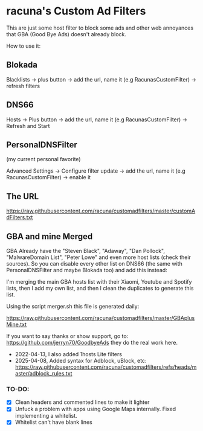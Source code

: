 # racuna's Custom Ad Filters
This are just some host filter to block some ads and other web annoyances that GBA (Good Bye Ads) doesn't already block.

How to use it:

## Blokada

Blacklists -> plus button -> add the url, name it (e.g RacunasCustomFilter) -> refresh filters

## DNS66

Hosts -> Plus button -> add the url, name it (e.g RacunasCustomFilter) -> Refresh and Start

## PersonalDNSFilter

(my current personal favorite)

Advanced Settings -> Configure filter update -> add the url, name it (e.g RacunasCustomFilter) -> enable it


## The URL

https://raw.githubusercontent.com/racuna/customadfilters/master/customAdFilters.txt

## GBA and mine Merged

GBA Already have the "Steven Black", "Adaway", "Dan Pollock", "MalwareDomain List", "Peter Lowe" and even more host lists (check their sources). So you can disable every other list on DNS66 (the same with PersonalDNSFilter and maybe Blokada too) and add this instead:

I'm merging the main GBA hosts list with their Xiaomi, Youtube and Spotify lists, then I add my own list, and then I clean the duplicates to generate this list.

Using the script merger.sh this file is generated daily:

https://raw.githubusercontent.com/racuna/customadfilters/master/GBAplusMine.txt

If you want to say thanks or show support, go to: https://github.com/jerryn70/GoodbyeAds
they do the real work here.

- 2022-04-13, I also added 1hosts Lite filters
- 2025-04-08, Added syntax for Adblock, uBlock, etc: https://raw.githubusercontent.com/racuna/customadfilters/refs/heads/master/adblock_rules.txt

### TO-DO:

- [x] Clean headers and commented lines to make it lighter 
- [x] Unfuck a problem with apps using Google Maps internally. Fixed implementing a whitelist.
- [x] Whitelist can't have blank lines
